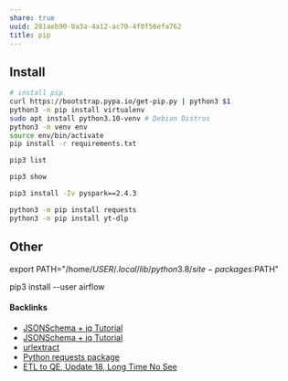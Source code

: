 ```yaml
---
share: true
uuid: 281aeb90-8a3a-4a12-ac70-4f0f56efa762
title: pip
---
```

## Install
``` bash
# install pip
curl https://bootstrap.pypa.io/get-pip.py | python3 $1
python3 -m pip install virtualenv
sudo apt install python3.10-venv # Debian Distros
python3 -m venv env
source env/bin/activate
pip install -r requirements.txt
```

``` bash
pip3 list

pip3 show 

pip3 install -Iv pyspark==2.4.3

python3 -m pip install requests
python3 -m pip install yt-dlp
```


## Other

export PATH="/home/$USER/.local/lib/python3.8/site-packages:$PATH"

pip3 install --user airflow

#### Backlinks

* [JSONSchema + jq Tutorial](/24e80f52-8991-4499-b02c-e313131904d0)
* [JSONSchema + jq Tutorial](/24e80f52-8991-4499-b02c-e313131904d0)
* [urlextract](/1a425c29-ff46-4e68-bda1-dc4f32023936)
* [Python requests package](/c538ab15-be66-4a39-b17c-dc719e11de3d)
* [ETL to QE, Update 18, Long Time No See](/07184fda-87ef-4fa9-9c6e-1c4382f6fabc)